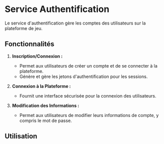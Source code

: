 # Service Authentification

Le service d'authentification gère les comptes des utilisateurs sur la plateforme de jeu.

## Fonctionnalités

1. **Inscription/Connexion :**
   - Permet aux utilisateurs de créer un compte et de se connecter à la plateforme.
   - Génère et gère les jetons d'authentification pour les sessions.

2. **Connexion à la Plateforme :**
   - Fournit une interface sécurisée pour la connexion des utilisateurs.

3. **Modification des Informations :**
   - Permet aux utilisateurs de modifier leurs informations de compte, y compris le mot de passe.

## Utilisation
